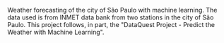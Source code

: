 Weather forecasting of the city of São Paulo with machine learning. The data used is from INMET data bank from two stations in the city of São Paulo. This project follows, in part, the "DataQuest Project - Predict the Weather with Machine Learning".
